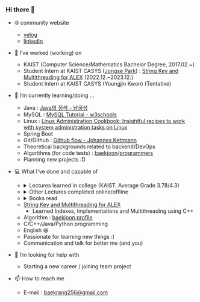 ### Hi there 👋

- 🌐 community website
  - [velog](https://velog.io/@baekrang256/posts)
  - [linkedin](www.linkedin.com/in/seiyeon-cho-818607290)

- 🔭 I’ve worked (working) on
  - KAIST (Computer Science/Mathematics Bachelor Degree, 2017.02.~)
  - Student Intern at KAIST CASYS ([Jongse Park](https://jongse-park.github.io/)) : [String Key and Multithreading for ALEX](https://github.com/baekrang256/ALEX) (2022.12.~2023.12.)
  - Student Intern at KAIST CASYS (Youngjin Kwon) (Tentative)

- 🌱 I’m currently learning/doing ...
  - Java : <a href="https://www.yes24.com/Product/Goods/24259565">Java의 정석 - 남궁성</a>
  - MySQL : [MySQL Tutorial - w3schools](https://www.w3schools.com/mySQl/default.asp)
  - Linux : [Linux Administration Cookbook: Insightful recipes to work with system administration tasks on Linux](https://www.amazon.com/Linux-Administration-Cookbook-Insightful-administration/dp/178934252X/ref=cm_cr_arp_d_pl_foot_top?ie=UTF8)
  - Spring Boot
  - Git/Github : [Github flow - Johannes Kettmann](https://ooloo.io/project/github-flow)
  - Theoretical backgrounds related to backend/DevOps
  - Algorithms (for code tests) : [baekjoon](https://www.acmicpc.net/)/[programmers](https://programmers.co.kr/)
  - Planning new projects :D

- 💻 What I've done and capable of
  - <details>
    <summary> Lectures learned in college (KAIST, Average Grade 3.78/4.3) </summary>
    - <a href="https://cs.kaist.ac.kr/education/undergraduate">Details of each lecture</a><br>
    - CS101 : Introduction to Programming<br>
    - CS204 : Discrete Mathematics<br>
    - CS206 : Data Structure<br>
    - CS220 : Programming Principles<br>
    - CS230 : System Programming<br>
    - CS300 : Introduction to Algorithms<br>
    - CS311 : Computer Organization<br>
    - CS320 : Programming Language<br>
    - CS330 : Operating Systems and Lab.<br>
    - CS341 : Introduction to Computer Network<br>
    - CS348 : Introduction to Information Security<br>
    - CS360 : Introduction to Database<br>
    - CS361 : Introduction to Data Science<br>
    - CS371 : Introduction to Deep Learning<br>
    - CS376 : Machine Learning<br>
    - CS411 : System for Artificial Intelligence<br>
    - CS485 : Machine Learning for Computer Vision<br>
    - CS493 : Special Topics in Computer Science I : CS for All (tentative) <br>
    - CS510 : Computer Architecture (Graduate Course)<br>
    </details>
  - <details>
    <summary> Other Lectures completed online/offline </summary>
    - DevOps Directive - Docker from beginner to pro! <a href="https://www.youtube.com/watch?v=RqTEHSBrYFw&t=1s">(link)</a><br>
    - Samsung Electronics DX Division Summer Special Lecture on Strengthening S/W Algorithm Capacity for College Students, 2023 Summer<a href="https://samsungalgorithm.com/">(link)</a><br>
    - [왕초보편] 앱 8개를 만들면서 배우는 안드로이드 코틀린(Android Kotlin)<a href="https://www.inflearn.com/course/%EC%95%88%EB%93%9C%EB%A1%9C%EC%9D%B4%EB%93%9C-%EC%BD%94%ED%8B%80%EB%A6%B0-%EB%AA%A8%EB%B0%94%EC%9D%BC%EC%95%B1/dashboard">(link)</a><br>
    </details>
  - <details>
    <summary> Books read </summary>
    - (preparing)<br>
    </details>
  - [String Key and Multithreading for ALEX](https://github.com/baekrang256/ALEX)
    - Learned Indexes, Implementations and Multithreading using C++
  - Algorithm : [baekjoon profile](https://www.acmicpc.net/user/dylon133)
  - C/C++/Java/Python programming
  - English 😆
  - Passionate for learning new things :)
  - Communication and talk for better me (and you)

- 🤔 I’m looking for help with
  - Starting a new career / joining team project

- 📫 How to reach me
  - E-mail : baekrang256@gmail.com
